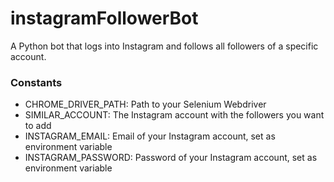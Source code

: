 # instagramFollowerBot
A Python bot that logs into Instagram and follows all followers of a specific account.

### Constants
- CHROME_DRIVER_PATH: Path to your Selenium Webdriver
- SIMILAR_ACCOUNT: The Instagram account with the followers you want to add
- INSTAGRAM_EMAIL: Email of your Instagram account, set as environment variable
- INSTAGRAM_PASSWORD: Password of your Instagram account, set as environment variable
